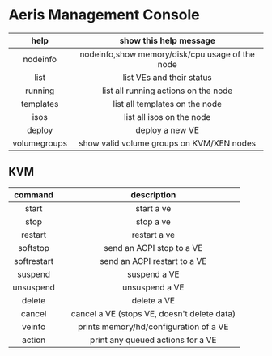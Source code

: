 # Aeris Management Console

|     help     |              show this help message             |
|:------------:|:-----------------------------------------------:|
|   nodeinfo   | nodeinfo,show memory/disk/cpu usage of the node |
|     list     | list VEs and their status                       |
|    running   | list all running actions on the node            |
|   templates  | list all templates on the node                  |
|     isos     | list all isos on the node                       |
|    deploy    | deploy a new VE                                 |
| volumegroups | show valid volume groups on KVM/XEN nodes       |


## KVM


|   command   |        |                 description                 |
|:-----------:|--------|:-------------------------------------------:|
|    start    | <veid> | start a ve                                  |
|     stop    | <veid> | stop a ve                                   |
|   restart   | <veid> | restart a ve                                |
|   softstop  | <veid> | send an ACPI stop to a VE                   |
| softrestart | <veid> | send an ACPI restart to a VE                |
|   suspend   | <veid> | suspend a VE                                |
|  unsuspend  | <veid> | unsuspend a VE                              |
|    delete   | <veid> | delete a VE                                 |
|    cancel   | <veid> | cancel a VE (stops VE, doesn't delete data) |
|    veinfo   | <veid> | prints memory/hd/configuration of a VE      |
| action      | <veid> | print any queued actions for a VE           |

